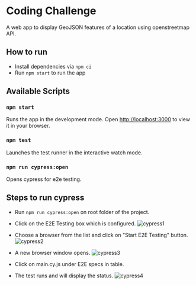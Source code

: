 # Coding Challenge

A web app to display GeoJSON features of a location using openstreetmap API.

## How to run

- Install dependencies via `npm ci`
- Run `npm start` to run the app

## Available Scripts

### `npm start`

Runs the app in the development mode.
Open [http://localhost:3000](http://localhost:3000) to view it in your browser.

### `npm test`

Launches the test runner in the interactive watch mode.

### `npm run cypress:open`

Opens cypress for e2e testing.

## Steps to run cypress

- Run `npm run cypress:open` on root folder of the project.
- Click on the E2E Testing box which is configured.
![cypress1](https://user-images.githubusercontent.com/110118492/206914269-519abda6-2be2-4124-a803-da1a1afc2df6.png)

- Choose a browser from the list and click on "Start E2E Testing" button.
![cypress2](https://user-images.githubusercontent.com/110118492/206914275-c551dde5-bef4-40a8-b916-5f0d53612ee3.png)

- A new browser window opens.
![cypress3](https://user-images.githubusercontent.com/110118492/206914279-9be2a2ae-148b-4d0c-9385-24e88e863fd6.png)

- Click on main.cy.js under E2E specs in table.
- The test runs and will display the status.
![cypress4](https://user-images.githubusercontent.com/110118492/206913832-79fafe61-ba79-4030-af39-7662798e673c.png)
